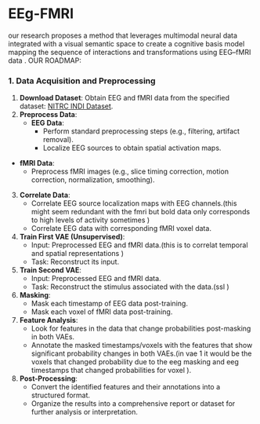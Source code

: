 # EEg-FMRI
our research proposes a method that leverages multimodal neural data integrated with a visual semantic space to create a cognitive basis model  mapping the sequence of interactions and transformations using EEG–fMRI data  .
OUR ROADMAP:
### 1. Data Acquisition and Preprocessing
1. **Download Dataset**: Obtain EEG and fMRI data from the specified dataset: [NITRC INDI Dataset](https://fcon_1000.projects.nitrc.org/indi/retro/nat_view.html).
2. **Preprocess Data**:
   - **EEG Data**:
     - Perform standard preprocessing steps (e.g., filtering, artifact removal).
     - Localize EEG sources to obtain spatial activation maps.
 - **fMRI Data**:
     - Preprocess fMRI images (e.g., slice timing correction, motion correction, normalization, smoothing).
3. **Correlate Data**:
   - Correlate EEG source localization maps with EEG channels.(this might seem redundant with the fmri but bold data only corresponds to high levels of activity sometimes  )
   - Correlate EEG data with corresponding fMRI voxel data.
4. **Train First VAE (Unsupervised)**:
   - Input: Preprocessed EEG and fMRI data.(this is to correlat temporal and spatial representations )
   - Task: Reconstruct its input.
5. **Train Second VAE**:
   - Input: Preprocessed EEG and fMRI data.
   - Task: Reconstruct the stimulus associated with the data.(ssl )
6. **Masking**:
   - Mask each timestamp of EEG data post-training.
   - Mask each voxel of fMRI data post-training.
7. **Feature Analysis**:
   - Look for features in the data that change probabilities post-masking in both VAEs.
   - Annotate the masked timestamps/voxels with the features that show significant probability changes in both VAEs.(in vae 1 it would be the voxels that changed probability due to the eeg 
     masking and eeg timestamps that changed probabilities for voxel ).
8. **Post-Processing**:
   - Convert the identified features and their annotations into a structured format.
   - Organize the results into a comprehensive report or dataset for further analysis or interpretation.

